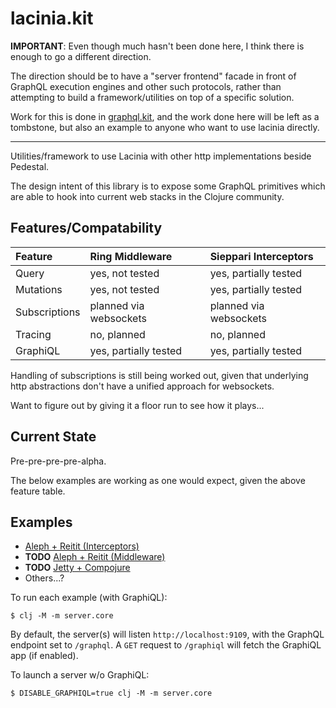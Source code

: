 # lacinia.kit

**IMPORTANT**: Even though much hasn't been done here, I think there is enough
to go a different direction.

The direction should be to have a "server frontend" facade in front of
GraphQL execution engines and other such protocols, rather than attempting to
build a framework/utilities on top of a specific solution.

Work for this is done in [graphql.kit](https://github.com/bnert-land/graphql.kit),
and the work done here will be left as a tombstone, but also an example to anyone
who want to use lacinia directly.


---

Utilities/framework to use Lacinia with other http implementations beside Pedestal.

The design intent of this library is to expose some GraphQL primitives which
are able to hook into current web stacks in the Clojure community.


## Features/Compatability

| Feature       | Ring Middleware        | Sieppari Interceptors  |
|:--------------|:-----------------------|:-----------------------|
| Query         | yes, not tested        | yes, partially tested  |
| Mutations     | yes, not tested        | yes, partially tested  |
| Subscriptions | planned via websockets | planned via websockets |
| Tracing       | no, planned            | no, planned            |
| GraphiQL      | yes, partially tested  | yes, partially tested  |

Handling of subscriptions is still being worked out, given that underlying
http abstractions don't have a unified approach for websockets.

Want to figure out by giving it a floor run to see how it plays...


## Current State

Pre-pre-pre-pre-alpha.

The below examples are working as one would expect, given the above feature table.


## Examples

- [Aleph + Reitit (Interceptors)](./examples/aleph-reitit-interceptors)
- **TODO** [Aleph + Reitit (Middleware)](./)
- **TODO** [Jetty + Compojure](./)
- Others...?

To run each example (with GraphiQL):
```
$ clj -M -m server.core
```

By default, the server(s) will listen `http://localhost:9109`,
with the GraphQL endpoint set to `/graphql`. A `GET` request to `/graphiql`
will fetch the GraphiQL app (if enabled).

To launch a server w/o GraphiQL:
```
$ DISABLE_GRAPHIQL=true clj -M -m server.core
```
